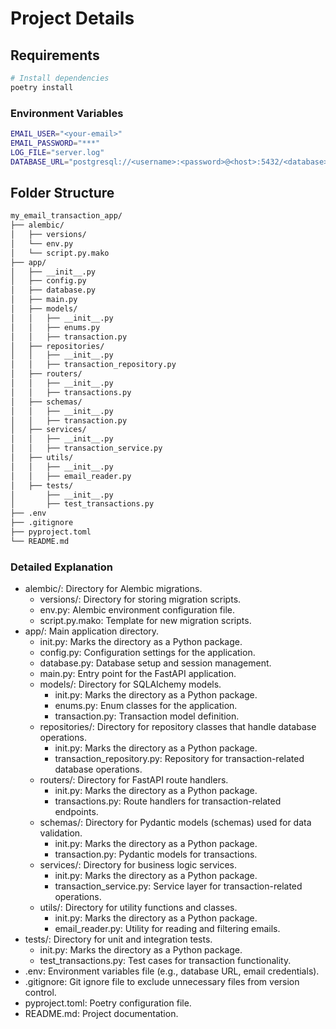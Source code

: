
# Project Details
## Requirements
```sh
# Install dependencies
poetry install
```
### Environment Variables
```sh
EMAIL_USER="<your-email>"
EMAIL_PASSWORD="***"
LOG_FILE="server.log"
DATABASE_URL="postgresql://<username>:<password>@<host>:5432/<database>"
```

## Folder Structure

```sh
my_email_transaction_app/
├── alembic/
│   ├── versions/
│   └── env.py
│   └── script.py.mako
├── app/
│   ├── __init__.py
│   ├── config.py
│   ├── database.py
│   ├── main.py
│   ├── models/
│   │   ├── __init__.py
│   │   ├── enums.py
│   │   ├── transaction.py
│   ├── repositories/
│   │   ├── __init__.py
│   │   ├── transaction_repository.py
│   ├── routers/
│   │   ├── __init__.py
│   │   ├── transactions.py
│   ├── schemas/
│   │   ├── __init__.py
│   │   ├── transaction.py
│   ├── services/
│   │   ├── __init__.py
│   │   ├── transaction_service.py
│   ├── utils/
│   │   ├── __init__.py
│   │   ├── email_reader.py
│   ├── tests/
│       ├── __init__.py
│       ├── test_transactions.py
├── .env
├── .gitignore
├── pyproject.toml
└── README.md
```

### Detailed Explanation
- alembic/: Directory for Alembic migrations.
    - versions/: Directory for storing migration scripts.
    - env.py: Alembic environment configuration file.
    - script.py.mako: Template for new migration scripts.
- app/: Main application directory.
    - init.py: Marks the directory as a Python package.
    - config.py: Configuration settings for the application.
    - database.py: Database setup and session management.
    - main.py: Entry point for the FastAPI application.
    - models/: Directory for SQLAlchemy models.
        - init.py: Marks the directory as a Python package.
        - enums.py: Enum classes for the application.
        - transaction.py: Transaction model definition.
    - repositories/: Directory for repository classes that handle database operations.
        - init.py: Marks the directory as a Python package.
        - transaction_repository.py: Repository for transaction-related database operations.
    - routers/: Directory for FastAPI route handlers.
        - init.py: Marks the directory as a Python package.
        - transactions.py: Route handlers for transaction-related endpoints.
    - schemas/: Directory for Pydantic models (schemas) used for data validation.
        - init.py: Marks the directory as a Python package.
        - transaction.py: Pydantic models for transactions.
    - services/: Directory for business logic services.
        - init.py: Marks the directory as a Python package.
        - transaction_service.py: Service layer for transaction-related operations.
    - utils/: Directory for utility functions and classes.
        - init.py: Marks the directory as a Python package.
        - email_reader.py: Utility for reading and filtering emails.
- tests/: Directory for unit and integration tests.
    - init.py: Marks the directory as a Python package.
    - test_transactions.py: Test cases for transaction functionality.
- .env: Environment variables file (e.g., database URL, email credentials).
- .gitignore: Git ignore file to exclude unnecessary files from version control.
- pyproject.toml: Poetry configuration file.
- README.md: Project documentation.